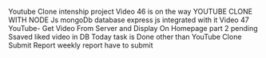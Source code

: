 Youtube Clone intenship project
Video 46 is on the way
YOUTUBE CLONE WITH NODE Js
mongoDb database
express js integrated with it
Video 47
YouTube- Get Video From Server and Display On Homepage part 2 pending
Ssaved liked video in DB
Today task is Done other than YouTube Clone
Submit Report
weekly report have to submit